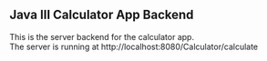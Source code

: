 ## Java III Calculator App Backend  
This is the server backend for the calculator app.  
The server is running at http://localhost:8080/Calculator/calculate